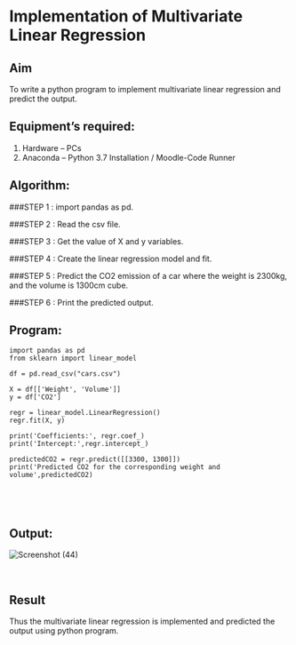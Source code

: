 # Implementation of Multivariate Linear Regression
## Aim
To write a python program to implement multivariate linear regression and predict the output.
## Equipment’s required:
1.	Hardware – PCs
2.	Anaconda – Python 3.7 Installation / Moodle-Code Runner
## Algorithm:

###STEP 1 :
import pandas as pd.

###STEP 2 :
Read the csv file.

###STEP 3 :
Get the value of X and y variables.

###STEP 4 :
Create the linear regression model and fit.

###STEP 5 :
Predict the CO2 emission of a car where the weight is 2300kg, and the volume is 1300cm
cube.

###STEP 6 :
Print the predicted output.

## Program:

```
import pandas as pd
from sklearn import linear_model

df = pd.read_csv("cars.csv")

X = df[['Weight', 'Volume']]
y = df['CO2']

regr = linear_model.LinearRegression()
regr.fit(X, y)

print('Coefficients:', regr.coef_)
print('Intercept:',regr.intercept_)

predictedCO2 = regr.predict([[3300, 1300]])
print('Predicted CO2 for the corresponding weight and volume',predictedCO2)





```
## Output:

![Screenshot (44)](https://user-images.githubusercontent.com/118787344/214808074-9a555538-9fdb-4a4f-9533-06a4f71d72cf.png)



<br>

## Result
Thus the multivariate linear regression is implemented and predicted the output using python program.
